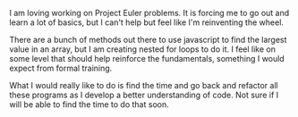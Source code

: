 I am loving working on Project Euler problems.  It is forcing me to go out and learn a lot of basics, but I can't help but feel like I'm reinventing the wheel.

There are a bunch of methods out there to use javascript to find the largest value in an array, but I am creating nested for loops to do it.  I feel like on some level that should help reinforce the fundamentals, something I would expect from formal training.

What I would really like to do is find the time and go back and refactor all these programs as I develop a better understanding of code.  Not sure if I will be able to find the time to do that soon.  
